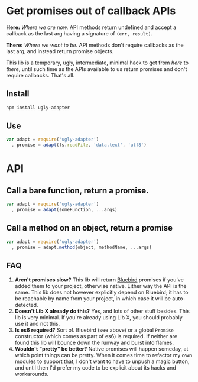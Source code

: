 # Get promises out of callback APIs

**Here:**
*Where we are now.*
API methods return undefined and accept a callback as the last arg having a signature of `(err, result)`.

**There:**
*Where we want to be.*
API methods don't require callbacks as the last arg, and instead return promise objects.

This lib is a temporary, ugly, intermediate, minimal hack to get from *here* to *there*, until such time as the APIs available to us return promises and don't require callbacks.
That's all.

## Install

```bash
npm install ugly-adapter
```

## Use

```js
var adapt = require('ugly-adapter')
  , promise = adapt(fs.readFile, 'data.text', 'utf8')
```

# API

## Call a bare function, return a promise.

```js
var adapt = require('ugly-adapter')
  , promise = adapt(someFunction, ...args)
```

## Call a method on an object, return a promise

```js
var adapt = require('ugly-adapter')
  , promise = adapt.method(object, methodName, ...args)
```

## FAQ

 1. **Aren't promises slow?** This lib will return [Bluebird](https://www.npmjs.com/package/bluebird) promises if you've added them to your project, otherwise native. Either way the API is the same. This lib does not however explicitly depend on Bluebird; it has to be reachable by name from your project, in which case it will be auto-detected.
 2. **Doesn't Lib X already do this?** Yes, and lots of other stuff besides. This lib is very minimal. If you're already using Lib X, you should probably use it and not this.
 3. **Is es6 required?** Sort of. Bluebird (see above) or a global `Promise` constructor (which comes as part of es6) is required. If neither are found this lib will bounce down the runway and burst into flames.
 4. **Wouldn't "pretty" be better?** Native promises will happen someday, at which point things can be pretty. When it comes time to refactor my own modules to support that, I don't want to have to unpush a magic button, and until then I'd prefer my code to be explicit about its hacks and workarounds.